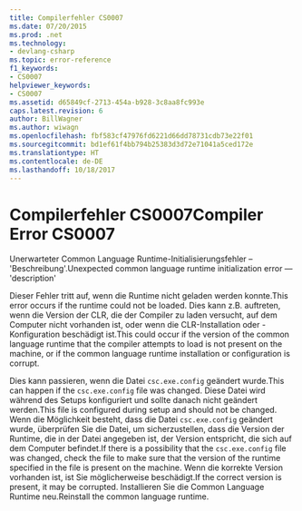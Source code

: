 ```yaml
---
title: Compilerfehler CS0007
ms.date: 07/20/2015
ms.prod: .net
ms.technology:
- devlang-csharp
ms.topic: error-reference
f1_keywords:
- CS0007
helpviewer_keywords:
- CS0007
ms.assetid: d65849cf-2713-454a-b928-3c8aa8fc993e
caps.latest.revision: 6
author: BillWagner
ms.author: wiwagn
ms.openlocfilehash: fbf583cf47976fd6221d66dd78731cdb73e22f01
ms.sourcegitcommit: bd1ef61f4bb794b25383d3d72e71041a5ced172e
ms.translationtype: HT
ms.contentlocale: de-DE
ms.lasthandoff: 10/18/2017
---
```

# <a name="compiler-error-cs0007"></a><span data-ttu-id="cbe15-102">Compilerfehler CS0007</span><span class="sxs-lookup"><span data-stu-id="cbe15-102">Compiler Error CS0007</span></span>
<span data-ttu-id="cbe15-103">Unerwarteter Common Language Runtime-Initialisierungsfehler – 'Beschreibung'.</span><span class="sxs-lookup"><span data-stu-id="cbe15-103">Unexpected common language runtime initialization error — 'description'</span></span>  
  
 <span data-ttu-id="cbe15-104">Dieser Fehler tritt auf, wenn die Runtime nicht geladen werden konnte.</span><span class="sxs-lookup"><span data-stu-id="cbe15-104">This error occurs if the runtime could not be loaded.</span></span> <span data-ttu-id="cbe15-105">Dies kann z.B. auftreten, wenn die Version der CLR, die der Compiler zu laden versucht, auf dem Computer nicht vorhanden ist, oder wenn die CLR-Installation oder -Konfiguration beschädigt ist.</span><span class="sxs-lookup"><span data-stu-id="cbe15-105">This could occur if the version of the common language runtime that the compiler attempts to load is not present on the machine, or if the common language runtime installation or configuration is corrupt.</span></span>  
  
 <span data-ttu-id="cbe15-106">Dies kann passieren, wenn die Datei `csc.exe.config` geändert wurde.</span><span class="sxs-lookup"><span data-stu-id="cbe15-106">This can happen if the `csc.exe.config` file was changed.</span></span> <span data-ttu-id="cbe15-107">Diese Datei wird während des Setups konfiguriert und sollte danach nicht geändert werden.</span><span class="sxs-lookup"><span data-stu-id="cbe15-107">This file is configured during setup and should not be changed.</span></span> <span data-ttu-id="cbe15-108">Wenn die Möglichkeit besteht, dass die Datei `csc.exe.config` geändert wurde, überprüfen Sie die Datei, um sicherzustellen, dass die Version der Runtime, die in der Datei angegeben ist, der Version entspricht, die sich auf dem Computer befindet.</span><span class="sxs-lookup"><span data-stu-id="cbe15-108">If there is a possibility that the `csc.exe.config` file was changed, check the file to make sure that the version of the runtime specified in the file is present on the machine.</span></span> <span data-ttu-id="cbe15-109">Wenn die korrekte Version vorhanden ist, ist Sie möglicherweise beschädigt.</span><span class="sxs-lookup"><span data-stu-id="cbe15-109">If the correct version is present, it may be corrupted.</span></span> <span data-ttu-id="cbe15-110">Installieren Sie die Common Language Runtime neu.</span><span class="sxs-lookup"><span data-stu-id="cbe15-110">Reinstall the common language runtime.</span></span>
